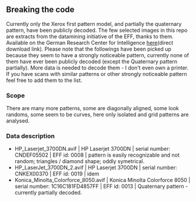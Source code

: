 ## Breaking the code
Currently only the Xerox first pattern model, and partially the quaternary pattern, have been publicly decoded.
The few selected images in this repo are extracts from the datamining initiative of the EFF, thanks to them. Available on the German Research Center for Intelligence [here](https://madm.dfki.de/files/downloads/mic-bw.zip)(direct download link).
Please note that the followings have been picked up because they seem to have a strongly noticeable pattern, currently none of them have ever been publicly decoded (except the Quaternary pattern partially). More data is needed to decode them - I don't even own a printer.
If you have scans with similar patterns or other strongly noticeable pattern feel free to add them to the list.

### Scope
There are many more patterns, some are diagonally aligned, some look randoms, some seem to be curves, here only isolated and grid patterns are analysed.

### Data description
- HP\_Laserjet\_3700DN.avif | HP Laserjet 3700DN | serial number: CNDEF05502 | EFF id: 0008 | pattern is easily recognizable and not random; triangles / diamond shape; oddly symetrical.
- HP\_LaserJet\_3700DN\_2.avif | HP Laserjet 3700DN | serial number: CNKEX00370 | EFF id: 0019 | idem
- Konica\_Minolta\_Colorforce\_8050.avif | Konica Minolta Colorforce 8050 | serial number: 1C16C181FD4857FF | EFF id: 0013 | Quaternary pattern - currently partially decoded.


